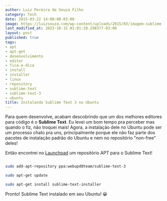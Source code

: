 ```yaml
---
author: Luiz Pereira de Souza Filho
category: Tech
date: 2015-03-22 14:00:00-03:00
image: https://luizsouza.com/wp-content/uploads/2015/03/imagem-sublime.png
last_modified_at: 2023-10-15 01:01:20.298377-03:00
layout: post
published: true
tags:
- apt
- apt-get
- desenvolvimento
- editor
- fica-a-dica
- install
- installer
- linux
- repository
- sublime-text
- sublime-text-3
- ubuntu
title: Instalando Sublime Text 3 no Ubuntu
---
```


Para quem desenvolve, acabam descobrindo que um dos melhores editores para código é o **Sublime Text**. Eu levei um bom tempo pra perceber mas quando o fiz, não troquei mais! Agora, a instalação dele no Ubuntu pode ser um processo chato pra uns, principalmente porque ele não faz parte dos pacotes de instalação padrão do Ubuntu e nem no repositório "non-free" deles!

Então encontrei no [Launchpad](https://launchpad.net/~webupd8team/+archive/ubuntu/sublime-text-3) um repositório APT para o Sublime Text!

```bash

sudo add-apt-repository ppa:webupd8team/sublime-text-3

sudo apt-get update

sudo apt-get install sublime-text-installer

```

Pronto! Sublime Text instalado em seu Ubuntu! 😀
